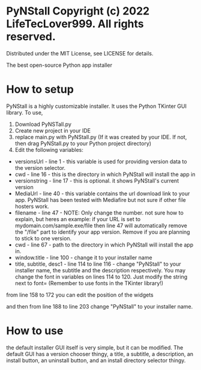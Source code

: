 # PyNStall Copyright (c) 2022 LifeTecLover999. All rights reserved.
Distributed under the MIT License, see LICENSE for details.

The best open-source Python app installer

# How to setup
PyNStall is a highly customizable installer. It uses the Python TKinter GUI library.
To use, 
1. Download PyNSTall.py
2. Create new project in your IDE
3. replace main.py with PyNStall.py (If it was created by your IDE. If not, then drag PyNStall.py to your Python project directory)
4. Edit the following variables:
* versionsUrl - line 1 - this variable is used for providing version data to the version selector.
* cwd - line 16 - this is the directory in which PyNStall will install the app in
* versionstring - line 17 - this is optional. it shows PyNStall's current version
* MediaUrl - line 40 - this variable contains the url download link to your app. PyNStall has been tested with Mediafire but not sure if other file hosters work.
* filename - line 47 - NOTE: Only change the number. not sure how to explain, but heres an example: if your URL is set to mydomain.com/sample.exe/file then line 47 will automatically remove the "/file" part to identify your app version. Remove if you are planning to stick to one version.
* cwd - line 67 - path to the directory in which PyNStall will install the app in.
* window.title - line 100 - change it to your installer name
* title, subtitle, desc1 - line 114 to line 116 - change "PyNStall" to your installer name, the subtitle and the description respectively. You may change the font in variables on lines 114 to 120. Just modify the string next to font= (Remember to use fonts in the TKinter library!)

from line 158 to 172 you can edit the position of the widgets

and then from line 188 to line 203 change "PyNStall" to your installer name.

# How to use
the default installer GUI itself is very simple, but it can be modified. The default GUI has a version chooser thingy, a title, a subtitle, a description, an install button, an uninstall button, and an install directory selector thingy.
